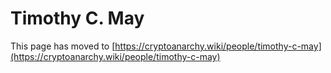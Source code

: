 
# Timothy C. May

This page has moved to [https://cryptoanarchy.wiki/people/timothy-c-may](https://cryptoanarchy.wiki/people/timothy-c-may)

